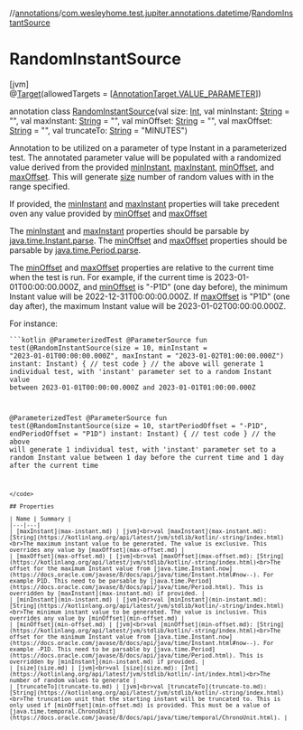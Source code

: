 //[annotations](../../../index.md)/[com.wesleyhome.test.jupiter.annotations.datetime](../index.md)/[RandomInstantSource](index.md)

# RandomInstantSource

[jvm]\
@[Target](https://kotlinlang.org/api/latest/jvm/stdlib/kotlin.annotation/-target/index.html)(allowedTargets = [[AnnotationTarget.VALUE_PARAMETER](https://kotlinlang.org/api/latest/jvm/stdlib/kotlin.annotation/-annotation-target/-v-a-l-u-e_-p-a-r-a-m-e-t-e-r/index.html)])

annotation class [RandomInstantSource](index.md)(val size: [Int](https://kotlinlang.org/api/latest/jvm/stdlib/kotlin/-int/index.html), val minInstant: [String](https://kotlinlang.org/api/latest/jvm/stdlib/kotlin/-string/index.html) = &quot;&quot;, val maxInstant: [String](https://kotlinlang.org/api/latest/jvm/stdlib/kotlin/-string/index.html) = &quot;&quot;, val minOffset: [String](https://kotlinlang.org/api/latest/jvm/stdlib/kotlin/-string/index.html) = &quot;&quot;, val maxOffset: [String](https://kotlinlang.org/api/latest/jvm/stdlib/kotlin/-string/index.html) = &quot;&quot;, val truncateTo: [String](https://kotlinlang.org/api/latest/jvm/stdlib/kotlin/-string/index.html) = &quot;MINUTES&quot;)

Annotation to be utilized on a parameter of type Instant in a parameterized test. The annotated parameter value will be populated with a randomized value derived from the provided [minInstant](min-instant.md), [maxInstant](max-instant.md), [minOffset](min-offset.md), and [maxOffset](max-offset.md). This will generate [size](size.md) number of random values with in the range specified.

If provided, the [minInstant](min-instant.md) and [maxInstant](max-instant.md) properties will take precedent oven any value provided by [minOffset](min-offset.md) and [maxOffset](max-offset.md)

The [minInstant](min-instant.md) and [maxInstant](max-instant.md) properties should be parsable by [java.time.Instant.parse](https://docs.oracle.com/javase/8/docs/api/java/time/Instant.html#parse-kotlin.CharSequence-). The [minOffset](min-offset.md) and [maxOffset](max-offset.md) properties should be parsable by [java.time.Period.parse](https://docs.oracle.com/javase/8/docs/api/java/time/Period.html#parse-kotlin.CharSequence-).

The [minOffset](min-offset.md) and [maxOffset](max-offset.md) properties are relative to the current time when the test is run. For example, if the current time is 2023-01-01T00:00:00.000Z, and [minOffset](min-offset.md) is &quot;-P1D&quot; (one day before), the minimum Instant value will be 2022-12-31T00:00:00.000Z. If [maxOffset](max-offset.md) is &quot;P1D&quot; (one day after), the maximum Instant value will be 2023-01-02T00:00:00.000Z.

For instance:

<code>```kotlin
@ParameterizedTest
@ParameterSource
fun test(@RandomInstantSource(size = 10, minInstant = "2023-01-01T00:00:00.000Z", maxInstant = "2023-01-02T01:00:00.000Z") instant: Instant) {
// test code
}
// the above will generate 1 individual test, with 'instant' parameter set to a random Instant value between 2023-01-01T00:00:00.000Z and 2023-01-01T01:00:00.000Z

@ParameterizedTest
@ParameterSource
fun test(@RandomInstantSource(size = 10, startPeriodOffset = "-P1D", endPeriodOffset = "P1D") instant: Instant) {
// test code
}
// the above will generate 1 individual test, with 'instant' parameter set to a random Instant value between 1 day before the current time and 1 day after the current time
```
</code>

## Properties

| Name | Summary |
|---|---|
| [maxInstant](max-instant.md) | [jvm]<br>val [maxInstant](max-instant.md): [String](https://kotlinlang.org/api/latest/jvm/stdlib/kotlin/-string/index.html)<br>The maximum instant value to be generated. The value is exclusive. This overrides any value by [maxOffset](max-offset.md) |
| [maxOffset](max-offset.md) | [jvm]<br>val [maxOffset](max-offset.md): [String](https://kotlinlang.org/api/latest/jvm/stdlib/kotlin/-string/index.html)<br>The offset for the maximum Instant value from [java.time.Instant.now](https://docs.oracle.com/javase/8/docs/api/java/time/Instant.html#now--). For example P1D. This need to be parsable by [java.time.Period](https://docs.oracle.com/javase/8/docs/api/java/time/Period.html). This is overridden by [maxInstant](max-instant.md) if provided. |
| [minInstant](min-instant.md) | [jvm]<br>val [minInstant](min-instant.md): [String](https://kotlinlang.org/api/latest/jvm/stdlib/kotlin/-string/index.html)<br>The minimum instant value to be generated. The value is inclusive. This overrides any value by [minOffset](min-offset.md) |
| [minOffset](min-offset.md) | [jvm]<br>val [minOffset](min-offset.md): [String](https://kotlinlang.org/api/latest/jvm/stdlib/kotlin/-string/index.html)<br>The offset for the minimum Instant value from [java.time.Instant.now](https://docs.oracle.com/javase/8/docs/api/java/time/Instant.html#now--). For example -P1D. This need to be parsable by [java.time.Period](https://docs.oracle.com/javase/8/docs/api/java/time/Period.html). This is overridden by [minInstant](min-instant.md) if provided. |
| [size](size.md) | [jvm]<br>val [size](size.md): [Int](https://kotlinlang.org/api/latest/jvm/stdlib/kotlin/-int/index.html)<br>The number of random values to generate |
| [truncateTo](truncate-to.md) | [jvm]<br>val [truncateTo](truncate-to.md): [String](https://kotlinlang.org/api/latest/jvm/stdlib/kotlin/-string/index.html)<br>The truncation unit that the starting instant will be truncated to. This is only used if [minOffset](min-offset.md) is provided. This must be a value of [java.time.temporal.ChronoUnit](https://docs.oracle.com/javase/8/docs/api/java/time/temporal/ChronoUnit.html). |
